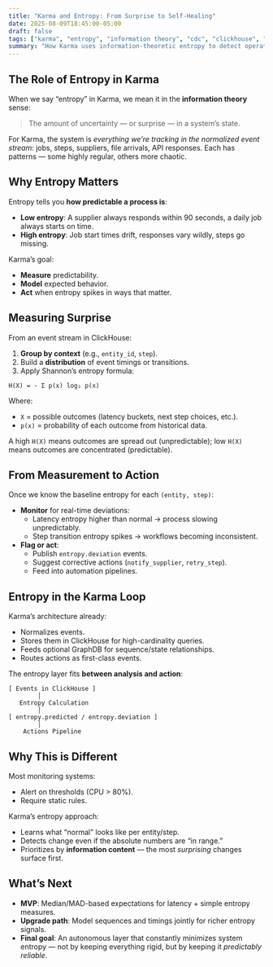 ```yaml
---
title: "Karma and Entropy: From Surprise to Self-Healing"
date: 2025-08-09T18:45:00-05:00
draft: false
tags: ["karma", "entropy", "information theory", "cdc", "clickhouse", "automation", "sre"]
summary: "How Karma uses information-theoretic entropy to detect operational drift, learn expectations, and close the loop toward self-healing systems."
---
```


## The Role of Entropy in Karma

When we say “entropy” in Karma, we mean it in the **information theory** sense:  
> The amount of uncertainty — or surprise — in a system’s state.

For Karma, the system is *everything we’re tracking in the normalized event stream*: jobs, steps, suppliers, file arrivals, API responses. Each has patterns — some highly regular, others more chaotic.

## Why Entropy Matters

Entropy tells you **how predictable a process is**:

- **Low entropy**: A supplier always responds within 90 seconds, a daily job always starts on time.  
- **High entropy**: Job start times drift, responses vary wildly, steps go missing.

Karma’s goal:  
- **Measure** predictability.  
- **Model** expected behavior.  
- **Act** when entropy spikes in ways that matter.

## Measuring Surprise

From an event stream in ClickHouse:

1. **Group by context** (e.g., `entity_id`, `step`).
2. Build a **distribution** of event timings or transitions.
3. Apply Shannon’s entropy formula:

```
H(X) = - Σ p(x) log₂ p(x)
```

Where:
- `X` = possible outcomes (latency buckets, next step choices, etc.).
- `p(x)` = probability of each outcome from historical data.

A high `H(X)` means outcomes are spread out (unpredictable); low `H(X)` means outcomes are concentrated (predictable).

## From Measurement to Action

Once we know the baseline entropy for each `(entity, step)`:

- **Monitor** for real-time deviations:
  - Latency entropy higher than normal → process slowing unpredictably.
  - Step transition entropy spikes → workflows becoming inconsistent.
- **Flag or act**:
  - Publish `entropy.deviation` events.
  - Suggest corrective actions (`notify_supplier`, `retry_step`).
  - Feed into automation pipelines.

## Entropy in the Karma Loop

Karma’s architecture already:
- Normalizes events.
- Stores them in ClickHouse for high-cardinality queries.
- Feeds optional GraphDB for sequence/state relationships.
- Routes actions as first-class events.

The entropy layer fits **between analysis and action**:

```
[ Events in ClickHouse ]
        │
   Entropy Calculation
        │
[ entropy.predicted / entropy.deviation ]
        │
    Actions Pipeline
```

## Why This is Different

Most monitoring systems:
- Alert on thresholds (CPU > 80%).
- Require static rules.

Karma’s entropy approach:
- Learns what “normal” looks like per entity/step.
- Detects change even if the absolute numbers are “in range.”
- Prioritizes by **information content** — the most *surprising* changes surface first.

## What’s Next

- **MVP**: Median/MAD-based expectations for latency + simple entropy measures.
- **Upgrade path**: Model sequences and timings jointly for richer entropy signals.
- **Final goal**: An autonomous layer that constantly minimizes system entropy — not by keeping everything rigid, but by keeping it *predictably reliable*.
